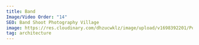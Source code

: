 ```yaml
---
title: Band
Image/Video Order: "14"
SEO: Band Shoot Photography Village
image: https://res.cloudinary.com/dhzucwklz/image/upload/v1698392201/Portraits/_DSF0560_fdsdpn.jpg
tag: architecture
---
```


